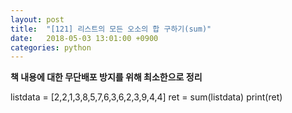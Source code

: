 ```yaml
---
layout: post
title:  "[121] 리스트의 모든 오소의 합 구하기(sum)"
date:   2018-05-03 13:01:00 +0900
categories: python
---
```


**책 내용에 대한 무단배포 방지를 위해 최소한으로 정리**

listdata = [2,2,1,3,8,5,7,6,3,6,2,3,9,4,4]
ret = sum(listdata)
print(ret)
```


